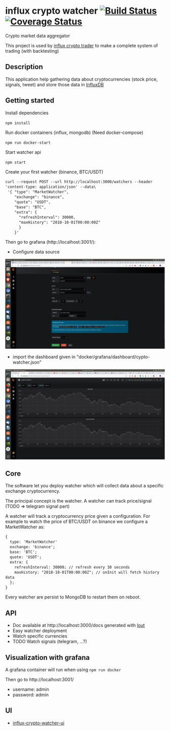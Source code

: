 # influx crypto watcher [![Build Status](https://travis-ci.org/clementpl/influx-crypto-watcher.svg?branch=master)](https://travis-ci.org/clementpl/influx-crypto-watcher) [![Coverage Status](https://coveralls.io/repos/github/clementpl/influx-crypto-watcher/badge.svg?branch=master)](https://coveralls.io/github/clementpl/influx-crypto-watcher?branch=master)

Crypto market data aggregator

This project is used by [influx crypto trader](https://github.com/clementpl/influx-crypto-trader) to make a complete system of trading (with backtesting)

## Description

This application help gathering data about cryptocurrencies (stock price, signals, tweet) and store those data in [InfluxDB](https://github.com/influxdata/influxdb)

## Getting started

Install dependencies

`npm install`

Run docker containers (influx, mongodb) (Need docker-compose)

`npm run docker-start`

Start watcher api

`npm start`

Create your first watcher (binance, BTC/USDT)

```
curl --request POST --url http://localhost:3000/watchers --header 'content-type: application/json' --data\
 '{ "type": "MarketWatcher",
    "exchange": "binance",
    "quote": "USDT",
    "base": "BTC",
    "extra": {
      "refreshInterval": 30000,
      "maxHistory": "2018-10-01T00:00:00Z"
      }
    }'
```

Then go to grafana (http://localhost:3001/):

- Configure data source

![datasource](/docker/grafana/data-source-conf-example.png)

- import the dashboard given in "docker/grafana/dashboard/cypto-watcher.json"

![dashboard](/docker/grafana/dashboard/screen.png)

## Core

The software let you deploy watcher which will collect data about a specific exchange cryptocurrency.

The principal concept is the watcher.
A watcher can track price/signal (TODO => telegram signal part)

A watcher will track a cryptocurrency price given a configuration.
For example to watch the price of BTC/USDT on binance we configure a MarketWatcher as:

```
{
  type: 'MarketWatcher'
  exchange: 'binance';
  base: 'BTC';
  quote: 'USDT';
  extra: {
    refreshInterval: 30000; // refresh every 30 seconds
    maxHistory: "2018-10-01T00:00:00Z"; // onInit will fetch history data
  };
}
```

Every watcher are persist to MongoDB to restart them on reboot.

## API

- Doc available at http://localhost:3000/docs generated with [lout](https://github.com/hapijs/lout)
- Easy watcher deployment
- Watch specific currencies
- TODO Watch signals (telegram, ...?)

## Visualization with grafana

A grafana container will run when using `npm run docker`

Then go to http://localhost:3001/

- username: admin
- password: admin

## UI

- [influx-crypto-watcher-ui](https://github.com/clementpl/influx-crypto-watcher-ui)

